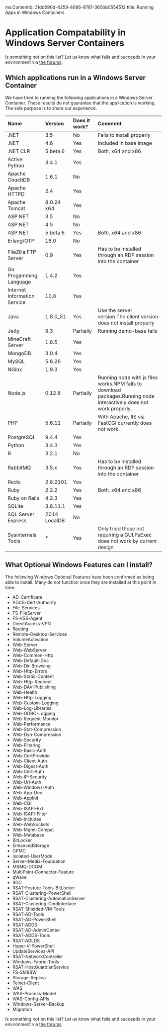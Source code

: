 ms.ContentId: 3fdd690d-4259-4066-8781-360bb0554512
title: Running Apps in Windows Containers

# Application Compatability in Windows Server Containers

Is something not on this list? Let us know what fails and succeeds in your environment via [the forums](https://social.msdn.microsoft.com/Forums/en-US/home?forum=windowscontainers).

## Which applications run in a Windows Server Container

We have tried to running the following applications in a Windows Server Container. These results do not guarantee that the application is working. The sole purpose is to share our experience.

| **Name**| **Version**| **Does it work?**| **Comment**|
|:-----|:-----|:-----|:-----|
| .NET| 3.5| No| Fails to install properly|
| .NET| 4.6| Yes| Included in base image|
| .NET CLR| 5 beta 6| Yes| Both, x64 and x86|
| Active Python| 3.4.1| Yes| |
| Apache CouchDB| 1.6.1| No| |
| Apache HTTPD| 2.4| Yes| |
| Apache Tomcat| 8.0.24 x64| Yes| |
| ASP.NET| 3.5| No| |
| ASP.NET| 4.5| No| |
| ASP.NET| 5 beta 6| Yes| Both, x64 and x86|
| Erlang/OTP| 18.0| No| |
| FileZilla FTP Server| 0.9| Yes| Has to be installed through an RDP session  into the container|
| Go Progamming Language| 1.4.2| Yes| |
| Internet Information Service| 10.0| Yes| |
| Java| 1.8.0_51| Yes| Use the server version.The client version does not install properly|
| Jetty| 9.3| Partially| Running demo-base fails|
| MineCraft Server| 1.8.5| Yes| |
| MongoDB| 3.0.4| Yes| |
| MySQL| 5.6.26| Yes| |
| NGinx| 1.9.3| Yes| |
| Node.js| 0.12.6| Partially| Running node with js files works.NPM fails to download packages.Running node interactively does not work properly.|
| PHP| 5.6.11| Partially| With Apache, IIS via FastCGI currently does not work.|
| PostgreSQL| 9.4.4| Yes| |
| Python| 3.4.3| Yes| |
| R| 3.2.1| No| |
| RabbitMQ| 3.5.x| Yes| Has to be installed through an RDP session  into the container|
| Redis| 2.8.2101| Yes| |
| Ruby| 2.2.2| Yes| Both, x64 and x86|
| Ruby on Rails| 4.2.3| Yes| |
| SQLite| 3.8.11.1| Yes| |
| SQL Server Express| 2014 LocalDB| No| |
| Sysinternals Tools| *| Yes| Only tried those not requiring a GUI.PsExec does not work by current design|

## What Optional Windows Features can I install?

The following Windows Optional Features have been confirmed as being able to install. Many do not function once they are installed at this point in time.

* AD-Certificate
* ADCS-Cert-Authority
* File-Services
 * FS-FileServer
 * FS-VSS-Agent
* DirectAccess-VPN
* Routing
* Remote-Desktop-Services
* VolumeActivation
* Web-Server
* Web-WebServer
* Web-Common-Http
* Web-Default-Doc
* Web-Dir-Browsing
* Web-Http-Errors
* Web-Static-Content
* Web-Http-Redirect
* Web-DAV-Publishing
* Web-Health
* Web-Http-Logging
* Web-Custom-Logging
* Web-Log-Libraries
* Web-ODBC-Logging
* Web-Request-Monitor
* Web-Performance
* Web-Stat-Compression
* Web-Dyn-Compression
* Web-Security
* Web-Filtering
* Web-Basic-Auth
* Web-CertProvider
* Web-Client-Auth
* Web-Digest-Auth
* Web-Cert-Auth
* Web-IP-Security
* Web-Url-Auth
* Web-Windows-Auth
* Web-App-Dev
* Web-AppInit
* Web-CGI
* Web-ISAPI-Ext
* Web-ISAPI-Filter
* Web-Includes
* Web-WebSockets
* Web-Mgmt-Compat
* Web-Metabase
* BitLocker
* EnhancedStorage
* GPMC
* Isolated-UserMode
* Server-Media-Foundation
* MSMQ-DCOM
* MultiPoint-Connector-Feature
* qWave
* RDC
* RSAT-Feature-Tools-BitLocker
* RSAT-Clustering-PowerShell
* RSAT-Clustering-AutomationServer
* RSAT-Clustering-CmdInterface
* RSAT-Shielded-VM-Tools
* RSAT-AD-Tools
* RSAT-AD-PowerShell
* RSAT-ADDS
* RSAT-AD-AdminCenter
* RSAT-ADDS-Tools
* RSAT-ADLDS
* Hyper-V-PowerShell
* UpdateServices-API
* RSAT-NetworkController
* Windows-Fabric-Tools
* RSAT-HostGuardianService
* FS-SMBBW
* Storage-Replica
* Telnet-Client
* WAS
 * WAS-Process-Model
 * WAS-Config-APIs
* Windows-Server-Backup
* Migration

Is something not on this list? Let us know what fails and succeeds in your environment via [the forums](https://social.msdn.microsoft.com/Forums/en-US/home?forum=windowscontainers).



<!--HONumber=Jan16_HO2-->
